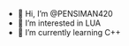 - 👋 Hi, I’m @PENSIMAN420
- 👀 I’m interested in LUA
- 🌱 I’m currently learning C++

<!---
PENSIMAN420/PENSIMAN420 is a ✨ special ✨ repository because its `README.md` (this file) appears on your GitHub profile.
You can click the Preview link to take a look at your changes.
--->
